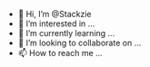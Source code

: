 - 👋 Hi, I’m @Stackzie
- 👀 I’m interested in ...
- 🌱 I’m currently learning ...
- 💞️ I’m looking to collaborate on ...
- 📫 How to reach me ...

<!---
Stackzie/Stackzie is a ✨ special ✨ repository because its `README.md` (this file) appears on your GitHub profile.
You can click the Preview link to take a look at your changes.
--->
